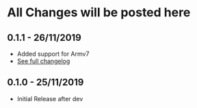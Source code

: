 # All Changes will be posted here

## 0.1.1 - 26/11/2019
- Added support for Armv7
- [See full changelog](https://github.com/Sabuto/hassio-jackett/releases/tag/0.1.1)

## 0.1.0 - 25/11/2019
- Initial Release after dev